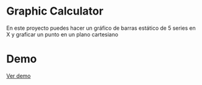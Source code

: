 # Graphic Calculator

En este proyecto puedes hacer un gráfico de barras estático de 5 series en X y graficar un punto en un plano cartesiano

# Demo

[Ver demo](https://jferdi24.github.io/graphic-calculator/)
